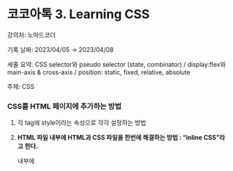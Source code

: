# 코코아톡 3. Learning CSS

강의처: 노마드코더

기록 날짜: 2023/04/05 → 2023/04/08

세줄 요약: CSS selector와 pseudo selector (state, combinator) / display:flex와 main-axis & cross-axis / position: static, fixed, relative, absolute

주제: CSS

### CSS를 HTML 페이지에 추가하는 방법

1. 각 tag에 style이라는 속성으로 각각 설정하는 방법
2. **HTML 파일 내부에 HTML과 CSS 파일을 한번에 해결하는 방법 : “inline CSS”라고 한다.**
    
    <head> 내부에 <style>를 추가해 그 안에 CSS 언어를 넣는다.
    
3. **HTML 파일 외부에 CSS 파일을 따로 만드는 방법 : “external CSS“라고 한다.**
    
    html과 같은 폴더에 위치한 CSS 파일은 style.css 라고 명명한다.
    
    <head> 내부에 <link/>를 통해서 연결한다.
    link 속성으로는 css 파일을 연결할 href, html과 css의 관계(stylesheet)를 표현할 rel이 필요하다.
    
    <link href=”style.css” rel=”stylesheet”/>
    
    장점 :
    
    - 분리된 파일을 사용하면, 다른 HTML 페이지에 style.css 파일을 사용할 수 있다.
    (다른 html 파일에도 동일한 효과를 적용할 수 있음)
    - HTML 파일 내에 위치한 것이 아니고, <link/> 한줄만을 이용한 것이기에
    html 자체 내 정보를 분산할 수 있어 코드의 가독성을 높일 수 있음

### Cascading Style Sheet의 의미

Cascading == **“위에서 아래로 순서대로 진행되는 것”**

Cascading code == **브라우저가 CSS 코드를 읽을 때 위에 있는 코드부터 차례로 읽는다.**

⇒ 동일한 선택자를 선택해 다른 속성을 줄 경우 **가장 마지막에 있는 코드가 적용된다.**

⇒ **코드의 순서가 결과에 영향을 미친다.**

---

## CSS 코드 구조

### 선택자 (Selector) :

HTML 요소를 선택하는 것 (HTML 요소를 가리키고 CSS로 잡아온다)

CSS는 HTML의 요소를 선택한 후 스타일을 부여하는 역할을 하기에, html의 요소를 선택하는 것이 중요하다.

선택자는 ,를 통해 여러개를 한꺼번에 설정할 수 있다.

<aside>
❗ CSS가 선택할 수 있는 것 : **전체 / tag명 / id값 / class값** 등

CSS에 사용되는 id값과 class값은 html에서 설정한 것과 동일한 이름을 가져야 한다.

- body 태그 내 모든 것을 선택하고 싶은 경우 :  ***을 이용한다.**
(inline 태그에도 적용된다. / cascading의 특성을 이용해서 가장 위에 사용하는게 좋다.
    
    ```css
    * {}
    ```
    
- tag명을 선택자로 이용할 경우 : 별다른 표현 없이 **tag명 그대로 사용**한다.
문제점 ⇒ html 내에 있는 동일한 tag가 모두 선택된다.
    
    ```css
    div {}
    ```
    
- id를 선택자로 이용하는 경우 : **id이름 앞에 #를 붙인다**.
    
    ```css
    #id-name {}
    ```
    
- class를 선택자로 이용하는 경우 : **class이름 앞에 .을 붙인다.
선택자로 class를 많이 사용한다.**
    
    ```css
    .class-name {}
    ```
    

[Pseudo Selectors](https://www.notion.so/Pseudo-Selectors-3cb464b9419249c79e53abd86f6667ea) ( 좀 더 세부적인 selector 방법)

</aside>

### 속성 (property) :

선택자에 부여할 스타일 속성들

선택자는 많은 속성을 가질 수 있다 ⇒ 선택자의 속성들을 하나로 묶기 위해 { } (중괄호, curly bracket) 사용

속성값은 많은 연습을 통해서 익숙해져야 함 (모두 다 외울 필요는 없음. 기본적인 동작 방식을 알 것)

<aside>
❗ 중괄호 안에 들어가는 속성의 형태 및 규칙

**속성명: 속성값;**

1. **속성명의 단어는 -(hyphen)을 통해 구분한다.** (공백, _(under_score), /(slash) 모두 사용 불가)
2. 속성명과 속성값은 : (콜론)을 이용해 구분한다.
3. CSS의 모든 속성에는 어떤 속성값이든 쓸 수 있으나 (에러 발생 X) 작동하지 않음
속성에 맞는 속성값을 입력해줘야 함
4. 속성값은 여러개가 올 수 있으며, 각각의 속성값은 공백을 통해 구분한다.
5. **속성값을 모두 입력한 뒤에는 반드시 ;(세미콜론)을 붙여서 속성값 지정이 끝났음을 알려줘야한다.
CSS에서 한 줄이 끝났음을 알려주는 요소이다.**

> CSS에서 사이즈를 나타내는 단위 예시
> 
> 
> px(pixels), em, point, percentage(%) 등
> 
</aside>

---

## 웹사이트를 구성하고 있는 box들 (display 속성)

### Blocks & Inlines

“웹사이트를 이루는 모든 요소들은 box이다. 우리는 box를 디자인해야한다.”

box는 block과 inline 두가지로 나뉘며 각각의 tag는 block 또는 inline 중 하나에 해당한다.

inline을 block으로, block을 inline으로 바꾸기 위해서는 선택자 속성 display를 바꿔주면 된다.
(display 속성값은 많은 것이 있지만 수업에서 다루는 것은 inline, block임)

### inline

- 웹 페이지 상에서 옆에 다른 요소가 올 수 있는 (같은 줄에 위치할 수 있는) 요소
- <span>, <code>, <img>, <a> 등 작은 글과 링크, 이미지가 여기에 해당한다.
(inline의 종류가 block보다 적기에 inline에 해당하는 것이 무엇인지 아는게 더 좋다)
- inline은 height와 width가 없으며, inline의 높이와 너비는 내부 글자 크기 & 길이와 같다.

### block

- 웹 페이지 상에서 옆에 다른 요소가 아무것도 올 수 없는 요소
- <div>, <header> 등이 여기에 속한다.
- block은 height와 width를 설정할 수 있으며
margin과 padding, border의 속성을 갖는다.

---

## margin, padding, border

- **block의 특징 세가지 : margin / padding / border (inline에도 적용가능)**
- 브라우저는 요소들에게 기본적으로 많은 style 속성을 준다. ⇒ 개발자도구에서 user agent stylesheet 내용
이 스타일 속성은 개발자가 원하는 값으로 덮어씌울 수 있다.
ex. 브라우저는 <body>에게 block 속성과 8px의 margin (공간 바깥의 여백)을 기본적으로 제공한다.

### **margin (block의 첫번째 속성)**

**box의 경계(border)의 / ‘바깥’에 있는 / 공간**

<aside>
💡 **Collapsing Margins**

margin top과 bottom에서(수직 상황에서)
두 block의 경계가 구분되지 않는다면, (두 block의 경계가 같다면)
하나의 margin으로 취급된다. (margin이 같아진다)

</aside>

### **padding (block의 두번째 속성)**

**box의 경계(border)의 / ‘안쪽’에 있는 / 공간**
box 내부에 다른 box가 있거나 content가 있다면 box의 경계로부터 여백을 만들어준다.

### **border (block의 세번째 속성)**

**box의 경계**

style로 두께, 색상, 테두리의 모양(border-style) 등을 설정할 수 있다.
border-style은 solid 이외에는 구려서 사용하지 않음

border 속성명을 이용해서 값을 설정할 경우 line-width / line-style / color의 순서대로 입력한다.

<aside>
💡 **margin / padding / border 값 설정의 shortcut**

1. 속성값이 **1개**일 때 : 네면 **모두 적용**
2. 속성값이 **2개**일 때 : 각각 순서대로 **수직, 수평**
3. 속성값이 **4개**일 때 : **시계 방향** 순서대로 / **위, 오른쪽, 아래, 왼쪽**

각각의 속성값은 공백을 통해 구분한다.

</aside>

<aside>
💡 브라우저 상에서 block들의 표현 규칙

**“위부터 아래로” + “왼쪽부터 오른쪽으로”**

따라서 하나의 box 안에 있는 box의 크기가 위에 있는 크기보다 크고, padding 값이 설정될 경우
위 & 왼쪽의 padding 값은 지켜지지만, 오른쪽과 하단에서 상위의 box를 튀어나온다.
여백 역시 동일하게 적용되는 것이 아니라 왼쪽과 상단 먼저 지켜지고 나머지는 여백으로 남는다.

</aside>

<aside>
💡 **inline에도 margin과 padding이 적용될까?**

**⇒ padding은 상하좌우 모두 적용 가능하지만,
margin의 경우 inline 요소는 높이와 너비가 없기에 좌우로만 가질 수 있다.**

**위 아래에 margin을 적용하고 싶으면 block 요소로 바꿔줘야한다.**

**inline에는 margin 과 같이 일부만 적용되는 속성도 있다.**

</aside>

---

## 기본 display 속성값에 변화주기 (inline-block과 flexbox)

### display = **“inline-block” ⇒ 잘 쓰지 않음, 더 좋은 방법이 있음**

inline과 block의 특징을 모두 갖는다
⇒ block의 특징인 width와 height를 갖고, 4면의 margin을 가짐
     inline의 특징인 옆에 다른 요소가 올 수 있음

**but, 너무 오래된 것이고, 문제가 많음**
ex. default 값으로 요소 사이에 빈 공간을 만들지 않았음에도 존재, 어디에도 표현되지 않음
ex.  정해진 형식이 없음.
       (요소 사이에 빈공간은 box의 크기가 늘어나면 빈공간이 변화함)
       (가장 오른쪽에 있는 박스의 오른쪽 여백이 가장 왼쪽 박스의 박스의 왼쪽 여백과 차이가 있다)
       (문제해결을 위해 사람이 일일이 체크해가며 여백을 주는 것은 너무 비효율적, 브라우저 크기 변화시 다시 맞춰야함)

### display = **“flex” ⇒ “inline-block을 대체할만한 것들”**

flexbox 내부에 속한 element 들은 bloc display 임에도 같은 줄에 다른 element를 둘 수 있음

장점 : 박스를 어떤 곳이든 둘 수 있음 / 굉장히 유연하며 2차원 레이아웃에서 아주 잘 작동함 / 사용 편의성

⇒ flexbox는 박스를 배열하는데 유용하다.

<aside>
❗ **flexbox를 사용하기 위한 규칙 3가지**

1. 자식 element에는 어떤 것도 적으면 안됨 / 부모 element에만 명시해야 함
    
    **== 자식 element를 움직이고 싶으면, 자식 element가 속한 부모 element를 flex container로 만들어야 함**
    
    “**부모 element가 자식 element를 제어함”**
    
    > 부모 element가 flex box일 경우 자식을 제어할 수 있는 것들
    (부모 element에 추가할 수 있는 속성)
    ⇒ display: flex; 일 때 사용할 수 있는 것들
    > 
    > 1. **justify-content** = “flex-start”(default) / “space-between” / “space-evenly” / “center” / “flex-end” 등
    >     
    >     **주축(default는 수평)을 기준**으로 **부모 element 내 자식 element의 위치(자식간의 여백 공간)를 결정**
    >     
    >     사이즈가 줄어든다면 자식 element가 본래의 크기를 유지하지 못하고 낑겨들어감
    >     
    > 2. **align-items** = “center” / “stretch”
    >     
    >     **교차축(default는 수직)을 기준**으로 **부모 element 내 자식 element의 위치(자식간의 여백 공간)를 결정**
    >     
    >     부모 element의 height(default 기준)
    >     
2. flex container는 **main-axis(주축)**과 **cross-axis(교차축)**을 가진다.
    
    default값 = 주축은 수평(horizontal) / 교차축은 수직(vertical)
    
    주축과 교차축의 수평, 수직은 변경할 수 있다.
    
3. 부모 element가 height를 갖고 있지 않다면
align-items: center;를 설정하더라도 바뀌지 않는다.
⇒ 이때는 viewport(vh)를 사용해서 노트북 화면 크기가 다르더라도 적용되게끔 하는 것이 좋다.
4. display:flex는 flex를 설정한 부모와 직계 자식간에서만 적용되는 것이다.
자식요소의 자식요소까지 flex를 설정하고 싶다면 자식 element에 다시 display:flex를 걸면 된다.
    
    ⇒ 원하는 만큼 flex 부모-자식 element를 만들어낼 수 있다.
    
</aside>

<aside>
❗ flex box의 속성들

<**flex의 주축과 교차축을 바꾸는 방법 ⇒ flex-direction>**

- flex-direction의 값
    1. row (default) : 수평
    2. column : 수직 ⇒ 주축(수평→수직)과 교차축(수직→수평) 기준을 바꿈
- reverse
    1. row-reverse: 오른쪽부터 시작
    2. column-reverse : 아래부터 시작

**<화면이 줄어들면 자식 element가 다음줄로 넘어가게 하는 방법 ⇒ flex-wrap>**

- flex-wrap의 값
    1. warp : 화면이 줄면 같은 줄에 있을 수 있는 최대 갯수만 같은 줄에 존재
    (element의 높이/너비는 초기 사이즈값 유지 가능)
    2. nowrap (default): 모든 요소를 같은 줄에 있게 만든다
    (element의 높이/너비는 초기 사이즈로 인식, 같은 줄에 있기 위해 변함)
- wrap-reverse : 가장 왼쪽에 있는 element부터 순차적으로 위로 올라감
(많이 사용하진 않지만 쓰일 일이 있을 수 있음)
</aside>

---

## Position 속성

- 레이아웃의 전체적인 변화보다는 위치를 아주 조금 상하좌우로 움직이고 싶을 떄 사용.

### position: fixed;

- 해당 element가 레이아웃 상에서 초기 위치에 계속 고정될 수 있도록 함
- 하지만, element에 top / left / bottom / right 속성값을 줄 경우 브라우저를 기준으로 위치가 변화한다. fixed된 element는 다른 layer에 있기에 다른 element가 해당 위치에 있더라도 신경쓰지 않는다.
- 해당 효과를 준 element는 다른 element보다 조금 더 사용자 쪽으로 나와있어 다른 element에게 영향을 주지 않음. (다른 layer에 있다고 표현함)

### position: static;

- position 속성의 default값
- 레이아웃이 element를 처음 위치하는 곳에 두는 것을 말한다.

### position: relative;

- element가 **처음 위치한 곳을 기준으로 상하좌우로** 위치를 바꾸고 싶을 때 사용
- position: relative를 줄 경우 top, bottom, left, right 속성을 사용할 수 있다.
- -10px 등의 값을 쓸 수 있다 (속한 위치 내에서 벗어날 수 있음)

### position: absolute;

- 가장 가까운 position: relative 부모를 기준으로 이동시켜준다.
(가장 최상위 relative 부모는 body element다)
⇒ 해당 element가 속한 위치에서 얽메이지 않고 더 상위의 부모와 관계를 맺을 수 있음
- position: absolute를 줄 경우 top, bottom, left, right 속성을 사용할 수 있다.
단, 반드시 relative 한 부모 element가 존재해야한다.

“굉장히 많이 쓰는 CSS 중 하나. absolute 설정 이후 relative 부모 설정 꼭 하자”

<aside>
❗ opacity 속성 = 투명도 속성

</aside>

---

## Pseudo Selectors

- 좀 더 세부적으로 element를 선택해주는 요소 (기존에 알고 있던 selector 보다 좀 더 자세한 방법

### element + ‘:’

element에 : 를 쓰면 사용할 수 있는 많은 옵션들이 나온다.

장점 = HTML 코드에 추가적인 class, id 지정을 하지 않고 CSS 선택만으로 스타일 변경 가능

- 자식 관계 선택
    
    ex. `div:last-child {}`
         전체 document 내에 있는 div 중 가장 마지막에 있는 것을 의미
    
    ex. `div:first-child {}`
         전체 document 내에 있는 div 중 가장 위에 있는 것을 의미
    
    ex. `span:nth-child(2),`
         `span:nth-child(4) {}`
          전체 document 내에 있는 span 중  2, 4번째에 있는 것을 의미
    
    ex. `span:nth-child(even) {}`
         전체 document 내에 있는 span 중 짝수번째에 있는 것을 의미
         even 대신 `2n`, odd 대신 `2n+1`도 사용 가능하다.
         ⇒ `3n + 1` (1, 4, 7… 2개씩 건너뛰기), `4n+1` (1,5,9… 3개씩 건너뛰기)도 가능
    

- attribute 속성을 갖고 있는 element 선택
    
    `input:required {}` = required 속성을 갖고 있는 input 선택
    (class 추가 없이 form에서 required 필드 보여줄 때 많이 사용)
    
    `input:optional {}` = optional 속성을 갖고 있는 input 선택
    

### **중요 state들 ⇒ `:` 을 이용한 것들**

해당 state 선택 후 button element의 default style을 바꿀 경우 border 등의 다른 style도 다시 style 설정을 해야함

1. **`element:active`** = 마우스 클릭을 눌렀을 때의 상태 (마우스 클릭을 뗄 경우 원 상태로 돌아감)
2. **`element:hover`** = 마우스 커서가 대상 위에 있을 때의 상태 (클릭 X)
3. **`element:focus`** = 마우스가 아닌 키보드로 선택됐을 때의 상태 (클릭 이후 tab 키 등을 이용해서 키보드로 상태를 옮길 때)
4. **`element:visited`** = only 링크에만 적용 / a tag를 한번 클릭해 해당 사이트를 방문한 뒤의 상태 표시에 사용
5. **`element:focus-within`**
= 자식 element에서 focused (키보드 선택) 시 focused-within으로 선택된 **부모 element에 적용
=** 부모 element 중 어느 하나라도 focused의 상태가 될 경우 부모 element에서 focused-within 발동(activated)
cf. within은 “안에”라는 의미를 갖는다.

> state문은 다른 state, 다른 pseudo selector와 함께 사용될 수 있다.
ex. `form:hover input:focused {}` = form이 hover된 상태에서 내부에 있는 input이 focused될 경우 input의 style 변경 (두 경우 모두 충족될 경우 해당 상황이 진행됨) 
      `form:hover input{}` = form이 hover된 상태에서 form 내부에 있는 input의 style을 변경
> 

### **추가 pseudo element ⇒ `::` 을 이용한 것들**

⇒ 실제 존재하는 element는 아니지만 스타일링을 할 수 있게 도와주는 것들

1. **`element::placeholder`**
    
    = placeholder style만을 변경하고 싶을 때 사용. 입력 글자는 변경 X
    
2. **`element::selection`**
    
    마우스로 드래그할 때 style을 변경하고 싶을 때 사용.
    (padding 등은 불가. 몇가지 속성만 사용 가능 / 사이트에 개성을 불어넣어줌)
    
3. `**element::first-letter**`
    
    가장 첫번째 문자의 style을 변경하고 싶을 때 사용
    

그 외에도 `element::first-line` 등이 있음

## Combinators

### element1 + 공백 + element2

- element1 안에 자식 element로 존재하는 element2를 선택하는 방법
element1은 father / element2는 children selector인 셈
⇒ 부모 안에 있는 자식에만 CSS를 적용할 수 있음
- 자식 element가 직접적인 부모-자식 관계를 갖지 않더라도 부모 element 내에 속하기만 하면 모두 적용된다.
- 부모 자식 관계는 여러개 가능하다.
element1 + 공백 + element2 + 공백 + element3 + …
ex. `header p span {}` =  header element에 있는 p element 내부의 span element 선택

### element1 + ‘>’ + element2

- element1의 **바로 밑** 자식인 element2를 선택 (직계 부모-자식 관계를 가질 경우)

### element1 + ‘+’ + element2

- element1 바로 다음으로 오는 element2를 선택 (**형제** 관계)
코드 상에서 element1 바로 밑에 element2가 오는 경우를 의미

### element1 + ‘~’ + element2

- element1의 다음으로 오는 element2를 선택
(형제 관계, 바로 다음에 오지 않아도 괜찮음)

### Attribute Selector ⇒ element[attr=”value”] {}

- attribute를 통해 어떤 것이든 선택할 수 있게 하는 선택자
- `input[type=”password”] {}` = input element 중 type이 password 인 모든 element를 선택
- `input[placeholder~=”name”] {}` = input element 중 placeholder에 name이 들어있는 모든 element를 선택
    
    ⇒ `**~=**` : contain (포함하다)의 의미
    
- 이와 같은 문자가 ~= 이외에도 태그와 속성별로 존재함
    1. `**^=**` = 접두사(prefixed)로 특정 문자를 포함하는 경우
    2. `**$=**` = 접미사(suffixed)로 특정 문자를 포함하는 경우
    
    그 외 `***=**` , `|=` 등 다양하게 존재함 
    ex. `a[href*=”example”] {}` = a element 중 href에 “example”이 들어간 모든 케이스 선택
          `a[href$=”.org”] {}` = a element 중 href에 “.org”로 끝나는 모든 케이스 선택
    

---

## colors & variables(변수)

colors들은 css에서 정말 중요하다.
변수 역시 정말 많이 사용한다. 변수는 값을 저장할 수 있게 해 나중에 사용할 수 있도록 한다. CSS를 프로그래밍 언어처럼 보이게 만들고, 프로그래밍 언어의 장점을 보여주는 역할

### colors (CSS에서 알아야 할 3가지 컬러 시스템)

1. hexadecimal color (16진수 컬러)
    
    컬러코드를 입력해서 사용
    
2. RGB 방식 (디자이너가 많이 사용하는 방식)
    
    속성값으로 **`rgb(n,n,n)`**과 같이 입력한다.
    
    - RGBA
    = 색과 투명도 (a, 알파, opacity)를 설정하는 방법
    = a의 범위는 0 ~ 1 사이에 해당한다.
    (0이 투명도가 높은 것 색감을 볼 수 없음 / 1은 투명도가 없는 것)
    ex. rgba(n, n, n, n)
3. 이름 입력

### variables (custom property)

**`:root`** element에 변수를 추가해서 사용

**`:root`** = 기본적으로 모든 document의 뿌리가 됨 (출발점의 역할)

```css
:root {
	--main-color: #fcce00;
}
p {
	background-color: var(--main-color);
}
```

- custom property 작성 방법
    
    = dash(-) 2개 다음에 변수명 선언 (변수명 사이에 공백이 있다면 dash로 연결)
       (빈 공간이 있으면 안된다)
    
- custom property 사용 방법
    
    = 사용하고자 하는 곳(속성값)에 var()을 입력
       소괄호 안에 변수명을 --부터 입력
    

---